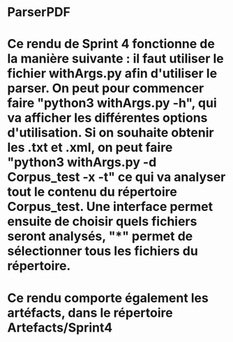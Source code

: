 # ParserPDF
# Ce rendu de Sprint 4 fonctionne de la manière suivante : il faut utiliser le fichier withArgs.py afin d'utiliser le parser. On peut pour commencer faire "python3 withArgs.py -h", qui va afficher les différentes options d'utilisation. Si on souhaite obtenir les .txt et .xml, on peut faire "python3 withArgs.py -d Corpus_test -x -t" ce qui va analyser tout le contenu du répertoire Corpus_test. Une interface permet ensuite de choisir quels fichiers seront analysés, "*" permet de sélectionner tous les fichiers du répertoire.
# Ce rendu comporte également les artéfacts, dans le répertoire Artefacts/Sprint4